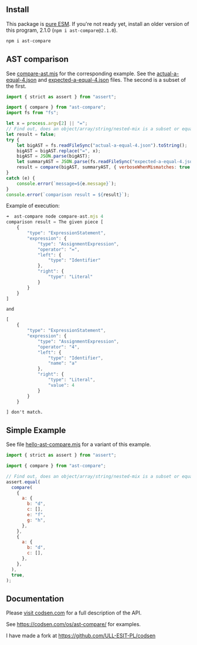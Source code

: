 ## Install

This package is [pure ESM](https://gist.github.com/sindresorhus/a39789f98801d908bbc7ff3ecc99d99c). If you're not ready yet, install an older version of this program, 2.1.0 (`npm i ast-compare@2.1.0`).

```bash
npm i ast-compare
```

## AST comparison

See [compare-ast.mjs](compare-ast.mjs) for the corresponding example. See the [actual-a-equal-4.json](actual-a-equal-4.json) and [expected-a-equal-4.json](expected-a-equal-4.json) files. The second is a subset of the first.


```js
import { strict as assert } from "assert";

import { compare } from "ast-compare";
import fs from "fs";

let x = process.argv[2] || "=";
// Find out, does an object/array/string/nested-mix is a subset or equal to another input:
let result = false;
try {
    let bigAST = fs.readFileSync("actual-a-equal-4.json").toString();
    bigAST = bigAST.replace("=", x);
    bigAST = JSON.parse(bigAST);
    let summaryAST = JSON.parse(fs.readFileSync("expected-a-equal-4.json", "utf8"));
    result = compare(bigAST, summaryAST, { verboseWhenMismatches: true });
}
catch (e) {
    console.error(`message=${e.message}`);
}
console.error(`comparison result = ${result}`);
```

Example of execution:

```js
➜  ast-compare node compare-ast.mjs 4
comparison result = The given piece [
    {
        "type": "ExpressionStatement",
        "expression": {
            "type": "AssignmentExpression",
            "operator": "=",
            "left": {
                "type": "Identifier"
            },
            "right": {
                "type": "Literal"
            }
        }
    }
] 
```
```
and 
```
```js
[
    {
        "type": "ExpressionStatement",
        "expression": {
            "type": "AssignmentExpression",
            "operator": "4",
            "left": {
                "type": "Identifier",
                "name": "a"
            },
            "right": {
                "type": "Literal",
                "value": 4
            }
        }
    }
```
```
] don't match.
```

## Simple Example


See file [hello-ast-compare.mjs](hello-ast-compare.mjs) for a variant of this example.

```js
import { strict as assert } from "assert";

import { compare } from "ast-compare";

// Find out, does an object/array/string/nested-mix is a subset or equal to another input:
assert.equal(
  compare(
    {
      a: {
        b: "d",
        c: [],
        e: "f",
        g: "h",
      },
    },
    {
      a: {
        b: "d",
        c: [],
      },
    },
  ),
  true,
);
```

## Documentation

Please [visit codsen.com](https://codsen.com/os/ast-compare/) for a full description of the API.

See https://codsen.com/os/ast-compare/ for examples.

I have made a fork at https://github.com/ULL-ESIT-PL/codsen

